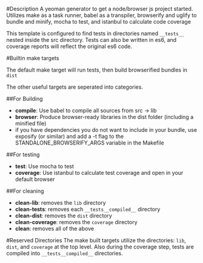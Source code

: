 #Description
A yeoman generator to get a node/browser js project started.  Utilizes make as a task runner, babel as a transpiler, browserify and uglify to bundle and minify, mocha to test, and istanbul to calculate code coverage

This template is configured to find tests in directories named ```__tests__``` nested inside the src directory.  Tests can also be written in es6, and coverage reports will reflect the original es6 code.

#Builtin make targets

The default make target will run tests, then build browserified bundles in ```dist```

The other useful targets are seperated into categories.

##For Building
- **compile**: Use babel to compile all sources from src -> lib
- **browser**: Produce browser-ready libraries in the dist folder (including a minified file)
 - if you have dependencies you do not want to include in your bundle, use exposify (or similar) and add a -t flag to the STANDALONE_BROWSERIFY_ARGS variable in the Makefile

##For testing
- **test**: Use mocha to test
- **coverage**: Use istanbul to calculate test coverage and open in your default browser

##For cleaning
- **clean-lib**: removes the ```lib``` directory
- **clean-tests**: removes each ```__tests__compiled__``` directory
- **clean-dist**: removes the ```dist``` directory
- **clean-coverage**: removes the ```coverage``` directory
- **clean**: removes all of the above

#Reserved Directories
The make built targets utilize the directories: ```lib```, ```dist```, and ```coverage``` at the top level.  Also during the coverage step, tests are compiled into ```__tests__compiled__``` directories.  
